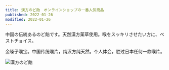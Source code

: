 ```yaml
---
title: 漢方のど飴　オンラインショップの一番人気商品 
published: 2022-01-26
modified: 2022-01-26
---
```


中国の伝統あるのど飴です。天然漢方薬草使用。喉をスッキリさせたい方に、ベストチョイス。

金嗓子喉宝。中国传统喉片，纯汉方纯天然。个人体会，胜过日本任何一款喉片。
 
![漢方のど飴](/pict/posts/2022/0126.png)

